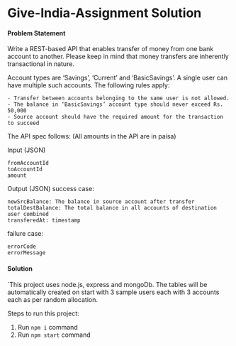 # Give-India-Assignment Solution

#### Problem Statement
Write a REST-based API that enables transfer of money from one bank account to another. Please keep in mind that money transfers are inherently transactional in nature.

Account types are ‘Savings’, ‘Current’ and ‘BasicSavings’. A single user can have multiple such accounts. The following rules apply:

    - Transfer between accounts belonging to the same user is not allowed.
    - The balance in ‘BasicSavings’ account type should never exceed Rs. 50,000
    - Source account should have the required amount for the transaction to succeed

The API spec follows: (All amounts in the API are in paisa)

Input (JSON)

    fromAccountId
    toAccountId
    amount

Output (JSON)
success case:

    newSrcBalance: The balance in source account after transfer
    totalDestBalance: The total balance in all accounts of destination user combined
    transferedAt: timestamp

failure case:

    errorCode
    errorMessage

#### Solution

`This project uses node.js, express and mongoDb. The tables will be automatically created on start with 3 sample users each with 3 accounts each as per random allocation.

Steps to run this project:

1. Run `npm i` command
2. Run `npm start` command
